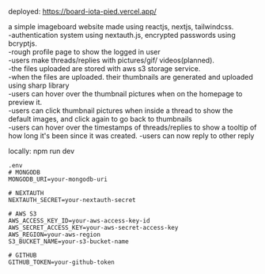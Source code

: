 deployed: https://board-iota-pied.vercel.app/  

a simple imageboard website made using reactjs, nextjs, tailwindcss.  
-authentication system using nextauth.js, encrypted passwords using bcryptjs.  
-rough profile page to show the logged in user  
-users make threads/replies with pictures/gif/ videos(planned).  
-the files uploaded are stored with aws s3 storage service.  
-when the files are uploaded. their thumbnails are generated and uploaded using sharp library  
-users can hover over the thumbnail pictures when on the homepage to preview it.  
-users can click thumbnail pictures when inside a thread to show the default images, and click again to go back to thumbnails  
-users can hover over the timestamps of threads/replies to show a tooltip of how long it's been since it was created.
-users can now reply to other reply


locally: npm run dev


    .env
    # MONGODB
    MONGODB_URI=your-mongodb-uri

    # NEXTAUTH
    NEXTAUTH_SECRET=your-nextauth-secret

    # AWS S3
    AWS_ACCESS_KEY_ID=your-aws-access-key-id
    AWS_SECRET_ACCESS_KEY=your-aws-secret-access-key
    AWS_REGION=your-aws-region
    S3_BUCKET_NAME=your-s3-bucket-name

    # GITHUB
    GITHUB_TOKEN=your-github-token
